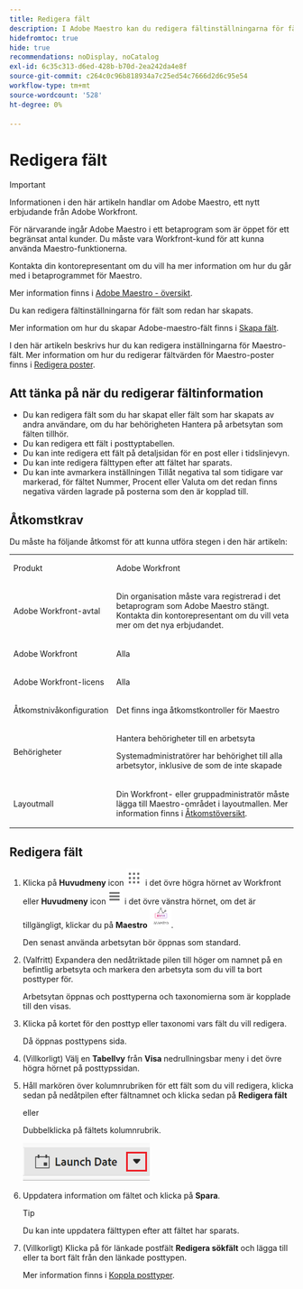 ```yaml
---
title: Redigera fält
description: I Adobe Maestro kan du redigera fältinställningarna för fält som redan har skapats.
hidefromtoc: true
hide: true
recommendations: noDisplay, noCatalog
exl-id: 6c35c313-d6ed-428b-b70d-2ea242da4e8f
source-git-commit: c264c0c96b818934a7c25ed54c7666d2d6c95e54
workflow-type: tm+mt
source-wordcount: '528'
ht-degree: 0%

---
```


<!--udpate the metadata with real information when making this avilable in TOC and in the left nav-->

<!---
title: Edit foelds
description: In Adobe Maestro, you can edit the field settings for fields that are already created.
hidefromtoc: yes
hide: yes
author: Alina
feature: (*******************WE NEED A NEW ONE*******************)
role: User, Administrator (************is this right???************)
recommendations: noDisplay, noCatalog
--->


# Redigera fält

>[!IMPORTANT]
>
>Informationen i den här artikeln handlar om Adobe Maestro, ett nytt erbjudande från Adobe Workfront.
>
>För närvarande ingår Adobe Maestro i ett betaprogram som är öppet för ett begränsat antal kunder. Du måste vara Workfront-kund för att kunna använda Maestro-funktionerna.
>
>Kontakta din kontorepresentant om du vill ha mer information om hur du går med i betaprogrammet för Maestro.
>
>Mer information finns i [Adobe Maestro - översikt](../maestro-overview.md).

Du kan redigera fältinställningarna för fält som redan har skapats.

Mer information om hur du skapar Adobe-maestro-fält finns i [Skapa fält](../fields/create-fields.md).

I den här artikeln beskrivs hur du kan redigera inställningarna för Maestro-fält. Mer information om hur du redigerar fältvärden för Maestro-poster finns i [Redigera poster](/help/quicksilver/maestro/records/edit-records.md).

## Att tänka på när du redigerar fältinformation

* Du kan redigera fält som du har skapat eller fält som har skapats av andra användare, om du har behörigheten Hantera på arbetsytan som fälten tillhör.
* Du kan redigera ett fält i posttyptabellen.
* Du kan inte redigera ett fält på detaljsidan för en post eller i tidslinjevyn.
* Du kan inte redigera fälttypen efter att fältet har sparats.
* Du kan inte avmarkera inställningen Tillåt negativa tal som tidigare var markerad, för fältet Nummer, Procent eller Valuta om det redan finns negativa värden lagrade på posterna som den är kopplad till.
<!--this is not true yet; one piece of it is true and I added it as the bullet above: 
* You cannot edit the options, or the special format of the following fields, after they are saved:

    * Allow negative numbers option from a Number, Percentage, or Currency field. 
    * The Options of a Single-select or a Multi-select field.
-->

## Åtkomstkrav

Du måste ha följande åtkomst för att kunna utföra stegen i den här artikeln:

<table style="table-layout:auto">
 <col>
 </col>
 <col>
 </col>
 <tbody>
    <tr>
<tr>
<td>
   <p> Produkt</p> </td>
   <td>
   <p> Adobe Workfront</p> </td>
  </tr>  
 <td role="rowheader"><p>Adobe Workfront-avtal</p></td>
   <td>
<p>Din organisation måste vara registrerad i det betaprogram som Adobe Maestro stängt. Kontakta din kontorepresentant om du vill veta mer om det nya erbjudandet. </p>
   </td>
  </tr>
  <tr>
   <td role="rowheader"><p>Adobe Workfront</p></td>
   <td>
<p>Alla</p>
   </td>
  </tr>
  <tr>
   <td role="rowheader"><p>Adobe Workfront-licens</p></td>
   <td>
   <p>Alla</p> 
  </td>
  </tr>

<tr>
   <td role="rowheader"><p>Åtkomstnivåkonfiguration</p></td>
   <td> <p>Det finns inga åtkomstkontroller för Maestro</p>  
</td>
  </tr>

<tr>
   <td role="rowheader"><p>Behörigheter</p></td>
   <td> <p>Hantera behörigheter till en arbetsyta</a> </p>  
   <p>Systemadministratörer har behörighet till alla arbetsytor, inklusive de som de inte skapade</p>
</td>
  </tr>
<tr>
   <td role="rowheader"><p>Layoutmall</p></td>
   <td> <p>Din Workfront- eller gruppadministratör måste lägga till Maestro-området i layoutmallen. Mer information finns i <a href="../access/access-overview.md">Åtkomstöversikt</a>. </p>  
</td>
  </tr>

</tbody>
</table>

<!--Maybe enable this at GA - but Maestro is not supposed to have Access controls in the Workfront Access Level: 
>[!NOTE]
>
>If you don't have access, ask your Workfront administrator if they set additional restrictions in your access level. For information on how a Workfront administrator can change your access level, see [Create or modify custom access levels](../administration-and-setup/add-users/configure-and-grant-access/create-modify-access-levels.md). -->

## Redigera fält

1. Klicka på **Huvudmeny** icon ![](assets/main-menu-workfront.png) i det övre högra hörnet av Workfront eller **Huvudmeny** icon ![](assets/main-menu-shell.png)  i det övre vänstra hörnet, om det är tillgängligt, klickar du på **Maestro** ![](assets/maestro-icon.png).

   Den senast använda arbetsytan bör öppnas som standard.

1. (Valfritt) Expandera den nedåtriktade pilen till höger om namnet på en befintlig arbetsyta och markera den arbetsyta som du vill ta bort posttyper för.

   Arbetsytan öppnas och posttyperna och taxonomierna som är kopplade till den visas.
1. Klicka på kortet för den posttyp eller taxonomi vars fält du vill redigera.

   Då öppnas posttypens sida.
1. (Villkorligt) Välj en **Tabellvy** från **Visa** nedrullningsbar meny i det övre högra hörnet på posttypssidan.
1. Håll markören över kolumnrubriken för ett fält som du vill redigera, klicka sedan på nedåtpilen efter fältnamnet och klicka sedan på **Redigera fält**

   eller

   Dubbelklicka på fältets kolumnrubrik.

   ![](assets/arrow-menu-after-name-of-field-in-table-header-highlighted.png)

1. Uppdatera information om fältet och klicka på **Spara**.

   <!--insert screen shot when finalized-->

   >[!TIP]
   >
   >Du kan inte uppdatera fälttypen efter att fältet har sparats.


1. (Villkorligt) Klicka på för länkade postfält **Redigera sökfält** och lägga till eller ta bort fält från den länkade posttypen.

   Mer information finns i [Koppla posttyper](../architecture/connect-record-types.md).
